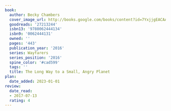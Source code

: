 ```yaml
---
book:
  author: Becky Chambers
  cover_image_url: http://books.google.com/books/content?id=7YxjjgEACAAJ&printsec=frontcover&img=1&zoom=1&source=gbs_api
  goodreads: '27213244'
  isbn13: '9780062444134'
  isbn9: '0062444131'
  owned: ''
  pages: '443'
  publication_year: '2016'
  series: Wayfarers
  series_position: '2016'
  spine_color: '#cad599'
  tags: ''
  title: The Long Way to a Small, Angry Planet
plan:
  date_added: 2023-01-01
review:
  date_read:
  - 2017-07-13
  rating: 4
---
```

